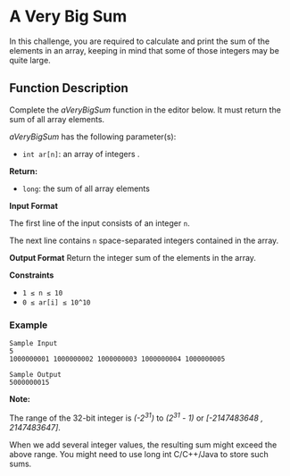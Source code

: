 # A Very Big Sum

In this challenge, you are required to calculate and print the sum of the elements in an array, keeping in mind that
some of those integers may be quite large.

## Function Description

Complete the *aVeryBigSum*  function in the editor below. It must return the sum of all array elements.

*aVeryBigSum* has the following parameter(s):
- `int ar[n]`: an array of integers .

**Return:**
- `long`: the sum of all array elements
  
**Input Format**

The first line of the input consists of an integer `n`.

The next line contains `n` space-separated integers contained in the array.

**Output Format**
Return the integer sum of the elements in the array.

**Constraints**

- `1 ≤ n ≤ 10`
- `0 ≤ ar[i] ≤ 10^10`

### Example
```angular2html
Sample Input
5
1000000001 1000000002 1000000003 1000000004 1000000005

Sample Output
5000000015
```

**Note:**

The range of the 32-bit integer is *(-2<sup>31</sup>)* to *(2<sup>31</sup> - 1)* or *[-2147483648 , 2147483647]*. 

When we add several integer values, the resulting sum might exceed the above range. You might need to use long int C/C++/Java to store such sums.
